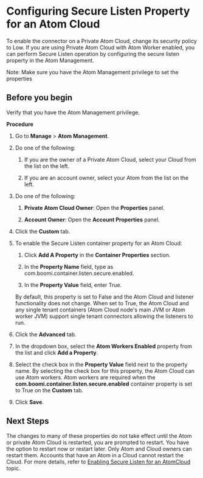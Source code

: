 # Configuring Secure Listen Property for an Atom Cloud

<head>
  <meta name="guidename" content="Integration"/>
  <meta name="context" content="GUID-6bd1e2d6-4f4d-485e-a672-7511fe6ec429"/>
</head>


To enable the connector on a Private Atom Cloud, change its security policy to Low. If you are using Private Atom Cloud with Atom Worker enabled, you can perform Secure Listen operation by configuring the secure listen property in the Atom Management.

Note: Make sure you have the Atom Management privilege to set the properties

## Before you begin

Verify that you have the Atom Management privilege.


**Procedure**

1.  Go to **Manage** \> **Atom Management**.

2.  Do one of the following:

    1.  If you are the owner of a Private Atom Cloud, select your Cloud from the list on the left.

    2.  If you are an account owner, select your Atom from the list on the left.

3.  Do one of the following:

    1.  **Private Atom Cloud Owner**: Open the **Properties** panel.

    2.  **Account Owner**: Open the **Account Properties** panel.

4.  Click the **Custom** tab.

5.  To enable the Secure Listen container property for an Atom Cloud:

    1.  Click **Add A Property** in the **Container Properties** section.

    2.  In the **Property Name** field, type as com.boomi.container.listen.secure.enabled.

    3.  In the **Property Value** field, enter True.

    By default, this property is set to False and the Atom Cloud and listener functionality does not change. When set to True, the Atom Cloud and any single tenant containers \(Atom Cloud node's main JVM or Atom worker JVM\) support single tenant connectors allowing the listeners to run.

6.  Click the **Advanced** tab.

7.  In the dropdown box, select the **Atom Workers Enabled** property from the list and click **Add a Property**.

8.  Select the check box in the **Property Value** field next to the property name. By selecting the check box for this property, the Atom Cloud can use Atom workers. Atom workers are required when the **com.boomi.container.listen.secure.enabled** container property is set to True on the **Custom** tab.

9.  Click **Save**.

## Next Steps


The changes to many of these properties do not take effect until the Atom or private Atom Cloud is restarted, you are prompted to restart. You have the option to restart now or restart later. Only Atom and Cloud owners can restart them. Accounts that have an Atom in a Cloud cannot restart the Cloud. For more details, refer to [Enabling Secure Listen for an AtomCloud](https://developer.boomi.com/docs/Connectors/DevelopConnectors/SecureListen/Configuring_an_atom_cloud_for_secure_listen) topic.

